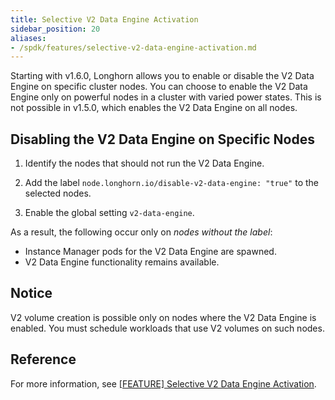 ```yaml
---
title: Selective V2 Data Engine Activation
sidebar_position: 20
aliases:
- /spdk/features/selective-v2-data-engine-activation.md
---
```


<head>
  <link rel="canonical" href="https://main--longhornio-docusaurus.netlify.app/v2-data-engine/features/selective-v2-data-engine-activation"/>
</head>

Starting with v1.6.0, Longhorn allows you to enable or disable the V2 Data Engine on specific cluster nodes. You can choose to enable the V2 Data Engine only on powerful nodes in a cluster with varied power states. This is not possible in v1.5.0, which enables the V2 Data Engine on all nodes.

## Disabling the V2 Data Engine on Specific Nodes

1. Identify the nodes that should not run the V2 Data Engine.

1. Add the label `node.longhorn.io/disable-v2-data-engine: "true"` to the selected nodes.

1. Enable the global setting `v2-data-engine`.

As a result, the following occur only on *nodes without the label*:
- Instance Manager pods for the V2 Data Engine are spawned.
- V2 Data Engine functionality remains available.

## Notice

V2 volume creation is possible only on nodes where the V2 Data Engine is enabled. You must schedule workloads that use V2 volumes on such nodes.

## Reference

For more information, see [[FEATURE] Selective V2 Data Engine Activation](https://github.com/longhorn/longhorn/issues/7015).
